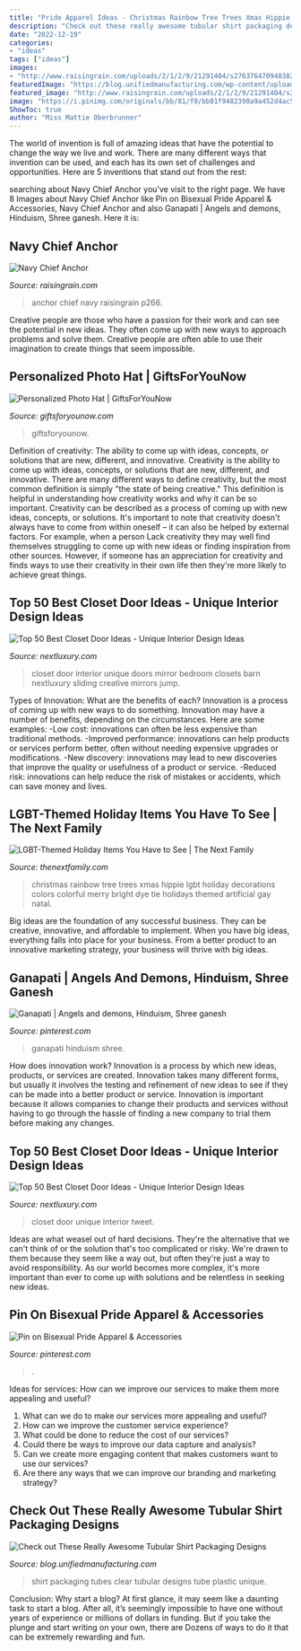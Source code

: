 ```yaml
---
title: "Pride Apparel Ideas - Christmas Rainbow Tree Trees Xmas Hippie Lgbt Holiday Decorations Colors Colorful Merry Bright Dye Tie Holidays Themed Artificial Gay Natal"
description: "Check out these really awesome tubular shirt packaging designs"
date: "2022-12-19"
categories:
- "ideas"
tags: ["ideas"]
images:
- "http://www.raisingrain.com/uploads/2/1/2/9/21291404/s276376470948382617_p266_i1_w640.jpeg"
featuredImage: "https://blog.unifiedmanufacturing.com/wp-content/uploads/2016/12/1447c169b12ff10f0bfe13267d79ea05.jpg"
featured_image: "http://www.raisingrain.com/uploads/2/1/2/9/21291404/s276376470948382617_p266_i1_w640.jpeg"
image: "https://i.pinimg.com/originals/bb/81/f9/bb81f9482398a9a452d4ac59b4ea90c4.jpg"
ShowToc: true
author: "Miss Mattie Oberbrunner"
---
```



The world of invention is full of amazing ideas that have the potential to change the way we live and work. There are many different ways that invention can be used, and each has its own set of challenges and opportunities. Here are 5 inventions that stand out from the rest:

	

		
searching about Navy Chief Anchor you've visit to the right page. We have 8 Images about Navy Chief Anchor like Pin on Bisexual Pride Apparel &amp; Accessories, Navy Chief Anchor and also Ganapati | Angels and demons, Hinduism, Shree ganesh. Here it is:
		
    
## Navy Chief Anchor

<img loading=lazy src="http://www.raisingrain.com/uploads/2/1/2/9/21291404/s276376470948382617_p266_i1_w640.jpeg" onerror="this.onerror=null;this.src='https://tse2.mm.bing.net/th?id=OIP.U0TflIJgyExIieSAYS70RAHaEa&amp;pid=15.1';" alt="Navy Chief Anchor">

_Source: raisingrain.com_

>anchor chief navy raisingrain p266. 

	

Creative people are those who have a passion for their work and can see the potential in new ideas. They often come up with new ways to approach problems and solve them. Creative people are often able to use their imagination to create things that seem impossible.

    
## Personalized Photo Hat | GiftsForYouNow

<img loading=lazy src="https://www.giftsforyounow.com/images/products/814736M.jpg" onerror="this.onerror=null;this.src='https://tse4.mm.bing.net/th?id=OIP.DKMf3eho3ckDLOyHNhnfJwAAAA&amp;pid=15.1';" alt="Personalized Photo Hat | GiftsForYouNow">

_Source: giftsforyounow.com_

>giftsforyounow. 

	

Definition of creativity: The ability to come up with ideas, concepts, or solutions that are new, different, and innovative.
Creativity is the ability to come up with ideas, concepts, or solutions that are new, different, and innovative. There are many different ways to define creativity, but the most common definition is simply "the state of being creative." This definition is helpful in understanding how creativity works and why it can be so important.
Creativity can be described as a process of coming up with new ideas, concepts, or solutions. It's important to note that creativity doesn't always have to come from within oneself – it can also be helped by external factors. For example, when a person Lack creativity they may well find themselves struggling to come up with new ideas or finding inspiration from other sources. However, if someone has an appreciation for creativity and finds ways to use their creativity in their own life then they're more likely to achieve great things.

    
## Top 50 Best Closet Door Ideas - Unique Interior Design Ideas

<img loading=lazy src="http://nextluxury.com/wp-content/uploads/barn-mirror-closet-door-ideas.jpg" onerror="this.onerror=null;this.src='https://tse4.mm.bing.net/th?id=OIP.E5UayqJ6w39FUIySIQGRXAHaHa&amp;pid=15.1';" alt="Top 50 Best Closet Door Ideas - Unique Interior Design Ideas">

_Source: nextluxury.com_

>closet door interior unique doors mirror bedroom closets barn nextluxury sliding creative mirrors jump. 

	

Types of Innovation: What are the benefits of each?
Innovation is a process of coming up with new ways to do something. Innovation may have a number of benefits, depending on the circumstances. Here are some examples: 
-Low cost: innovations can often be less expensive than traditional methods.
-Improved performance: innovations can help products or services perform better, often without needing expensive upgrades or modifications.
-New discovery: innovations may lead to new discoveries that improve the quality or usefulness of a product or service.
-Reduced risk: innovations can help reduce the risk of mistakes or accidents, which can save money and lives.

    
## LGBT-Themed Holiday Items You Have To See | The Next Family

<img loading=lazy src="http://thenextfamily.com/wp-content/uploads/2015/12/d29573895a63bb3a241afed32ae9bc18.jpg" onerror="this.onerror=null;this.src='https://tse1.mm.bing.net/th?id=OIP.EP6fhPpHlskckgISj78O_AAAAA&amp;pid=15.1';" alt="LGBT-Themed Holiday Items You Have to See | The Next Family">

_Source: thenextfamily.com_

>christmas rainbow tree trees xmas hippie lgbt holiday decorations colors colorful merry bright dye tie holidays themed artificial gay natal. 

	

Big ideas are the foundation of any successful business. They can be creative, innovative, and affordable to implement. When you have big ideas, everything falls into place for your business. From a better product to an innovative marketing strategy, your business will thrive with big ideas.

    
## Ganapati | Angels And Demons, Hinduism, Shree Ganesh

<img loading=lazy src="https://i.pinimg.com/736x/2d/6e/2b/2d6e2be03b169349478d5e940c5d432a--ganesh-hindu.jpg" onerror="this.onerror=null;this.src='https://tse1.mm.bing.net/th?id=OIP.7Sd0XlIarUJYR00oPUbkNgHaHh&amp;pid=15.1';" alt="Ganapati | Angels and demons, Hinduism, Shree ganesh">

_Source: pinterest.com_

>ganapati hinduism shree. 

	

How does innovation work?
Innovation is a process by which new ideas, products, or services are created. Innovation takes many different forms, but usually it involves the testing and refinement of new ideas to see if they can be made into a better product or service. Innovation is important because it allows companies to change their products and services without having to go through the hassle of finding a new company to trial them before making any changes.

    
## Top 50 Best Closet Door Ideas - Unique Interior Design Ideas

<img loading=lazy src="http://nextluxury.com/wp-content/uploads/inteiror-design-closet-door-ideas.jpg" onerror="this.onerror=null;this.src='https://tse2.mm.bing.net/th?id=OIP.8EbVZijtfeta3CdfIrEVRgAAAA&amp;pid=15.1';" alt="Top 50 Best Closet Door Ideas - Unique Interior Design Ideas">

_Source: nextluxury.com_

>closet door unique interior tweet. 

	

Ideas are what weasel out of hard decisions. They're the alternative that we can't think of or the solution that's too complicated or risky. We're drawn to them because they seem like a way out, but often they're just a way to avoid responsibility. As our world becomes more complex, it's more important than ever to come up with solutions and be relentless in seeking new ideas.

    
## Pin On Bisexual Pride Apparel &amp; Accessories

<img loading=lazy src="https://i.pinimg.com/originals/bb/81/f9/bb81f9482398a9a452d4ac59b4ea90c4.jpg" onerror="this.onerror=null;this.src='https://tse3.mm.bing.net/th?id=OIP.RSLeQ0NvhuKCvZmFNMcqNgHaJ6&amp;pid=15.1';" alt="Pin on Bisexual Pride Apparel &amp; Accessories">

_Source: pinterest.com_

>. 

	

Ideas for services: How can we improve our services to make them more appealing and useful?
1. What can we do to make our services more appealing and useful? 
2. How can we improve the customer service experience? 
3. What could be done to reduce the cost of our services? 
4. Could there be ways to improve our data capture and analysis? 
5. Can we create more engaging content that makes customers want to use our services? 
6. Are there any ways that we can improve our branding and marketing strategy?

    
## Check Out These Really Awesome Tubular Shirt Packaging Designs

<img loading=lazy src="https://blog.unifiedmanufacturing.com/wp-content/uploads/2016/12/1447c169b12ff10f0bfe13267d79ea05.jpg" onerror="this.onerror=null;this.src='https://tse3.mm.bing.net/th?id=OIP.Njpruubg5u75MuwpnJB_cgHaFi&amp;pid=15.1';" alt="Check out These Really Awesome Tubular Shirt Packaging Designs">

_Source: blog.unifiedmanufacturing.com_

>shirt packaging tubes clear tubular designs tube plastic unique. 

	

Conclusion: Why start a blog?
At first glance, it may seem like a daunting task to start a blog. After all, it’s seemingly impossible to have one without years of experience or millions of dollars in funding. But if you take the plunge and start writing on your own, there are Dozens of ways to do it that can be extremely rewarding and fun.

